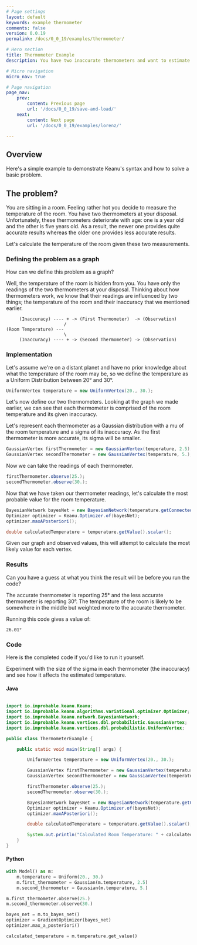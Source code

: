 ```yaml
---
# Page settings
layout: default
keywords: example thermometer
comments: false
version: 0.0.19
permalink: /docs/0_0_19/examples/thermometer/

# Hero section
title: Thermometer Example
description: You have two inaccurate thermometers and want to estimate the temperature of a room.

# Micro navigation
micro_nav: true

# Page navigation
page_nav:
    prev:
        content: Previous page
        url: '/docs/0_0_19/save-and-load/'
    next:
        content: Next page
        url: '/docs/0_0_19/examples/lorenz/'

---
```


## Overview

Here's a simple example to demonstrate Keanu's syntax and how to solve a basic problem.

## The problem?

You are sitting in a room. Feeling rather hot you decide to measure the temperature
of the room. You have two thermometers at your disposal. Unfortunately, these thermometers deteriorate with age:
one is a year old and the other is five years old. As a result, the newer one provides quite accurate results whereas 
the older one provides less accurate results. 

Let's calculate the temperature of the room given these two measurements.


### Defining the problem as a graph

How can we define this problem as a graph? 

Well, the temperature of the room is hidden from you. You have only the readings
of the two thermometers at your disposal. Thinking about how thermometers work, we know that
their readings are influenced by two things; the temperature of the room and their inaccuracy
that we mentioned earlier.

```
     (Inaccuracy) ---- + -> (First Thermometer)  -> (Observation)
                      /
(Room Temperature) ---      
                      \
     (Inaccuracy) ---- + -> (Second Thermometer) -> (Observation) 
```

### Implementation

Let's assume we're on a distant planet and have no prior knowledge about what the temperature of the room may be, so 
we define the temperature as a Uniform Distribution between 20° and 30°.

```java
UniformVertex temperature = new UniformVertex(20., 30.);
```

Let's now define our two thermometers. Looking at the graph we made earlier, we can see that each thermometer
is comprised of the room temperature and its given inaccuracy. 

Let's represent each thermometer as a Gaussian distribution with a mu of the room temperature and a sigma of its inaccuracy.
As the first thermometer is more accurate, its sigma will be smaller.

```java
GaussianVertex firstThermometer = new GaussianVertex(temperature, 2.5);
GaussianVertex secondThermometer = new GaussianVertex(temperature, 5.);
```

Now we can take the readings of each thermometer.

```java
firstThermometer.observe(25.);
secondThermometer.observe(30.);
```

Now that we have taken our thermometer readings, let's calculate the most probable value for the 
room temperature.

```java
BayesianNetwork bayesNet = new BayesianNetwork(temperature.getConnectedGraph());
Optimizer optimizer = Keanu.Optimizer.of(bayesNet);
optimizer.maxAPosteriori();

double calculatedTemperature = temperature.getValue().scalar();
```

Given our graph and observed values, this will attempt to calculate the most likely value for each vertex.

### Results

Can you have a guess at what you think the result will be before you run the code?

The accurate thermometer is reporting 25° and the less accurate thermometer is reporting 30°. The 
temperature of the room is likely to be somewhere in the middle but weighted more to the accurate thermometer.

Running this code gives a value of:

```
26.01°
```

### Code

Here is the completed code if you'd like to run it yourself.

Experiment with the size of the sigma in each thermometer (the inaccuracy) and see how it affects the 
estimated temperature.

#### Java

```java

import io.improbable.keanu.Keanu;
import io.improbable.keanu.algorithms.variational.optimizer.Optimizer;
import io.improbable.keanu.network.BayesianNetwork;
import io.improbable.keanu.vertices.dbl.probabilistic.GaussianVertex;
import io.improbable.keanu.vertices.dbl.probabilistic.UniformVertex;

public class ThermometerExample {

    public static void main(String[] args) {

        UniformVertex temperature = new UniformVertex(20., 30.);

        GaussianVertex firstThermometer = new GaussianVertex(temperature, 2.5);
        GaussianVertex secondThermometer = new GaussianVertex(temperature, 5.);

        firstThermometer.observe(25.);
        secondThermometer.observe(30.);

        BayesianNetwork bayesNet = new BayesianNetwork(temperature.getConnectedGraph());
        Optimizer optimizer = Keanu.Optimizer.of(bayesNet);
        optimizer.maxAPosteriori();

        double calculatedTemperature = temperature.getValue().scalar();

        System.out.println("Calculated Room Temperature: " + calculatedTemperature);
    }
}
```

#### Python

```python
with Model() as m:
    m.temperature = Uniform(20., 30.)
    m.first_thermometer = Gaussian(m.temperature, 2.5)
    m.second_thermometer = Gaussian(m.temperature, 5.)

m.first_thermometer.observe(25.)
m.second_thermometer.observe(30.)

bayes_net = m.to_bayes_net()
optimizer = GradientOptimizer(bayes_net)
optimizer.max_a_posteriori()

calculated_temperature = m.temperature.get_value()
```